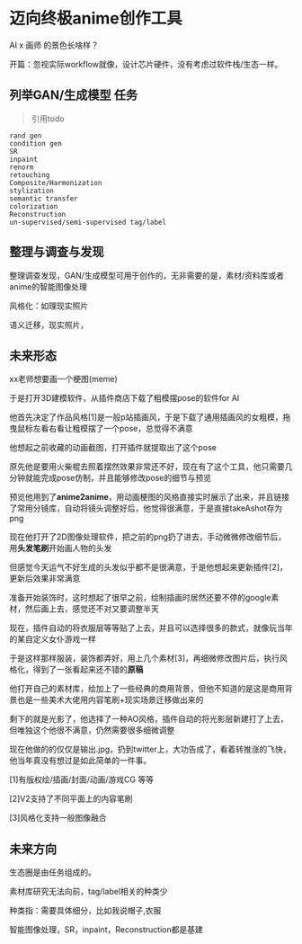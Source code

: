 # 迈向终极anime创作工具

AI x 画师 的景色长啥样？

开篇：忽视实际workflow就像，设计芯片硬件，没有考虑过软件栈/生态一样。

## 列举GAN/生成模型 任务

> 引用todo 
```
rand gen
condition gen
SR
inpaint
renorm
retouching
Composite/Harmonization
stylization
semantic transfer
colorization
Reconstruction
un-supervised/semi-supervised tag/label
```

## 整理与调查与发现

整理调查发现，GAN/生成模型可用于创作的，无非需要的是，素材/资料库或者anime的智能图像处理


风格化：如理现实照片

语义迁移，现实照片，

## 未来形态

xx老师想要画一个梗图(meme)

于是打开3D建模软件，从插件商店下载了粗模摆pose的软件for AI

他首先决定了作品风格[1]是一般p站插画风，于是下载了通用插画风的女粗模，拖曳鼠标左看右看让粗模摆了一个pose，总觉得不满意

他想起之前收藏的动画截图，打开插件就提取出了这个pose

原先他是要用火柴棍去照着摆然效果非常还不好，现在有了这个工具，他只需要几分钟就能完成pose仿制，并且能够修改pose的细节与预览

预览他用到了**anime2anime**，用动画梗图的风格直接实时展示了出来，并且链接了常用分镜库，自动将镜头调整好后，他觉得很满意，于是直接takeAshot存为png

现在他打开了2D图像处理软件，把之前的png扔了进去，手动微微修改细节后，用**头发笔刷**开始画人物的头发

但感觉今天运气不好生成的头发似乎都不是很满意，于是他想起来更新插件[2]，更新后效果非常满意

准备开始装饰时，这时想起了很早之前，绘制插画时居然还要不停的google素材，然后画上去，感觉还不对又要调整半天

现在，插件自动的将衣服层等等贴了上去，并且可以选择很多的款式，就像玩当年的某自定义女仆游戏一样

于是这样那样服装，装饰都弄好，用上几个素材[3]，再细微修改图片后，执行风格化，得到了一张看起来还不错的**原稿**

他打开自己的素材库，给加上了一些经典的商用背景，但他不知道的是这是商用背景也是一些美术大佬用内容笔刷+现实场景迁移做出来的

剩下的就是光影了，他选择了一种AO风格，插件自动的将光影层新建打了上去，但唯独这个他很不满意，仍然需要很多细微调整

现在他做的的仅仅是输出.jpg，扔到twitter上，大功告成了，看着转推涨的飞快，他当年真没有想过是如此简单的一件事。

[1]有版权绘/插画/封面/动画/游戏CG 等等

[2]V2支持了不同平面上的内容笔刷

[3]风格化支持一般图像融合

## 未来方向
生态圈是由任务组成的。

素材库研究无法向前，tag/label相关的种类少

种类指：需要具体细分，比如我说帽子,衣服

智能图像处理，SR，inpaint，Reconstruction都是基建


